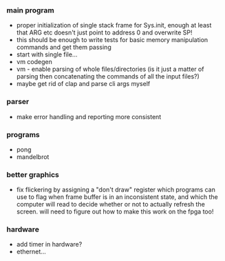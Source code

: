 ### main program

- proper initialization of single stack frame for Sys.init, enough at least that ARG etc doesn't just point to address 0 and overwrite SP!
- this should be enough to write tests for basic memory manipulation commands and get them passing
- start with single file...
- vm codegen
- vm - enable parsing of whole files/directories (is it just a matter of parsing then concatenating the commands of all the input files?)
- maybe get rid of clap and parse cli args myself

### parser

- make error handling and reporting more consistent

### programs

- pong
- mandelbrot

### better graphics

- fix flickering by assigning a "don't draw" register which programs can use to flag when frame buffer is in an inconsistent state, and which the computer will read to decide whether or not to actually refresh the screen. will need to figure out how to make this work on the fpga too!

### hardware

- add timer in hardware?
- ethernet...
